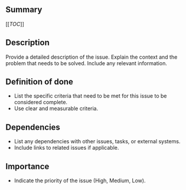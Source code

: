## Summary
[[_TOC_]]

## Description
Provide a detailed description of the issue. Explain the context and the problem that needs to be solved. Include any relevant information.

## Definition of done
- List the specific criteria that need to be met for this issue to be considered complete.
- Use clear and measurable criteria.

## Dependencies
- List any dependencies with other issues, tasks, or external systems.
- Include links to related issues if applicable.

## Importance
- Indicate the priority of the issue (High, Medium, Low).
